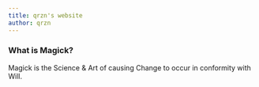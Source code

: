 ```yaml
---
title: qrzn's website
author: qrzn
---
```


### What is Magick?

Magick is the Science & Art of causing Change to occur in conformity with Will.
